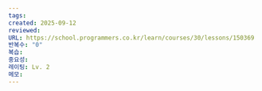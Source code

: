 ```yaml
---
tags:
created: 2025-09-12
reviewed:
URL: https://school.programmers.co.kr/learn/courses/30/lessons/150369
반복수: "0"
복습:
중요성:
레이팅: Lv. 2
메모:
---
```

